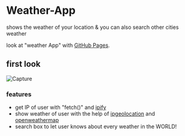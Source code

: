 # Weather-App
shows the weather of your location &amp; you can also search other cities weather

look at "weather App" with [GitHub Pages](https://hosseinmazhar.github.io/Weather-App/).

## first look 
![Capture](https://user-images.githubusercontent.com/91896821/176259342-caffa7bf-5e94-43ae-8ec1-972c82780b02.PNG)

### features
- get IP of user with "fetch()" and [ipify](https://api.ipify.org)
- show weather of user with the help of [ipgeolocation](https://ipgeolocation.io/) and [openweathermap](https://openweathermap.org/)
- search box to let user knows about every weather in the WORLD!


